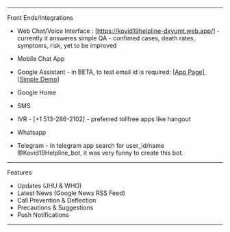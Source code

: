 ------------

Front Ends/Integrations

- Web Chat/Voice Interface : [https://kovid19helpline-dxyumt.web.app/] - currently it answeres simple QA - confimed cases, death rates,  symptoms, risk, yet to be improved

- Mobile Chat App
- Google Assistant - in BETA, to test email id is required: [[App Page](https://github.com/gopala-kr/Qunatum-Dots/blob/master/01-Covid19/res/assistant_app_page.PNG)], [[Simple Demo](https://www.youtube.com/watch?v=YWvWNTJ0Jx4)]
- Google Home
- SMS 
- IVR - [+1 513-286-2102] - preferred tollfree apps like hangout
- Whatsapp 
- Telegram - in telegram app search for user_id/name @Kovid19Helpline_bot, it was very funny to create this bot.

------------

Features

- Updates (JHU & WHO)
- Latest News (Google News RSS Feed)
- Call Prevention & Deflection
- Precautions & Suggestions
- Push Notifications

-----------------------
